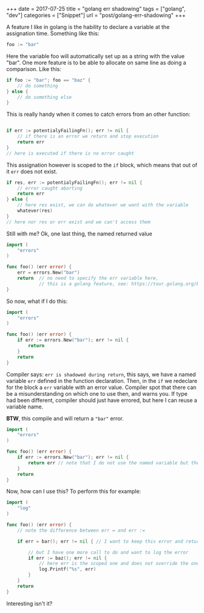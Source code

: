 +++
date = 2017-07-25
title = "golang err shadowing"
tags = ["golang", "dev"]
categories = ["Snippet"]
url = "post/golang-err-shadowing"
+++

A feature I like in golang is the hability to declare a variable at the
assignation time. Something like this:

```go
foo := "bar"
```

Here the variable foo will automatically set up as a string with the value "bar".
One more feature is to be able to allocate on same line as doing a comparison.
Like this:

```go
if foo := "bar"; foo == "baz" {
	// do something
} else {
	// do something else
}
```

This is really handy when it comes to catch errors from an other function:

```go

if err := potentialyFailingFn(); err != nil {
	// if there is an error we return and stop execution
	return err
}
// here is executed if there is no error caught
```

This assignation however is scoped to the `if` block, which means that out of
it `err` does not exist.

```go
if res, err := potentialyFailingFn(); err != nil {
	// error caught aborting
	return err
} else {
	// here res exist, we can do whatever we want with the variable
	whatever(res)
}
// here nor res or err exist and we can't access them
```

Still with me? Ok, one last thing, the named returned value
```go
import (
	"errors"
)

func foo() (err error) {
	err = errors.New("bar")
	return	// no need to specify the err variable here,
	        // this is a golang feature, see: https://tour.golang.org/basics/7
}
```

So now, what if I do this:

```go
import (
	"errors"
)

func foo() (err error) {
	if err := errors.New("bar"); err != nil {
		return
	}
	return
}
```

Compiler says: `err is shadowed during return`, this says, we have a named
variable `err` defined in the function declaration. Then, in the `if` we
redeclare for the block a `err` variable with an error value. Compiler spot that
there can be a misunderstanding on which one to use then, and warns you.
If type had been different, compiler should just have errored, but here I can
reuse a variable name.

**BTW**, this compile and will return a `"bar"` error.
```go
import (
	"errors"
)

func foo() (err error) {
	if err := errors.New("bar"); err != nil {
		return err // note that I do not use the named variable but the scoped one.
	}
	return
}
```

Now, how can I use this? To perform this for example:

```go
import (
	"log"
)

func foo() (err error) {
	// note the difference between err = and err :=

	if err = bar(); err != nil { // I want to keep this error and return it

		// but I have one more call to do and want to log the error
		if err := baz(); err != nil {
			// here err is the scoped one and does not override the one returned
			log.Printf("%s", err)
		}
	}
	return
}
```

Interesting isn't it?

